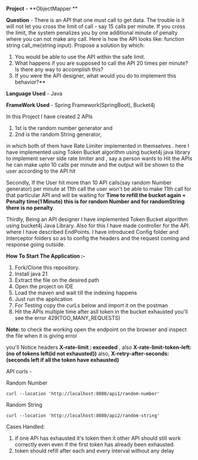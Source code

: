 
**Project** - **ObjectMapper **

**Question** - There is an API that one must call to get data. The trouble is it will not let you cross the
limit of call - say 15 calls per minute. If you cross the limit, the system penalizes you by one
additional minute of penalty where you can not make any call. Here is how the API looks
like: function string call_me(string input).
Propose a solution by which:
1. You would be able to use the API within the safe limit.
2. What happens if you are supposed to call the API 20 times per minute? Is there
any way to accomplish this?
3. If you were the API designer, what would you do to implement this behavior?**

**Language Used** - Java

**FrameWork Used** - Spring Framework(SpringBoot), Bucket4j

 In this Project I have created 2 APIs 
1. 1st is the random number generator and 
2. 2nd is the random String generator,

in which both of them have Rate Limiter implemented in themselves . here I have implemented using Token Bucket algorithm using bucket4j java library to implement server side rate limiter and ,
say a person wants to Hit the APIs he can make upto 10 calls per minute and the output will be shown to the user according to the API hit

Secondly, If the User hit more than 10 API calls(say random Number generator) per minute at 11th call the user won't be able to make 11th call for that particular API and will be waiting for **Time to refill the bucket again + Penalty time(1 Minute) this is for random Number and for randomString there is no penalty**.

Thirdly, Being an API designer I have implemented Token Bucket algorithm using bucket4j Java Library. Also for this I have made controller for the API. where I have described EndPoints. I have introduced Config folder and Interceptor folders so as to config the headers and the request coming and response going outside.

**How To Start The Application :-**
1. Fork/Clone this repository.
2. Install java 21
3. Extract the file on the desired path
4. Open the project on IDE
5. Load the maven and wait till the indexing happens
6. Just run the application
7. For Testing copy the curLs below and import it on the postman
8. Hit the APIs multiple time after asll token in the bucket exhausted you'll see the error 429(TOO_MANY_REQUESTS)


**Note**: to check the working open the endpoint on the browser and inspect the file when it is giving error

you'll Notice headers **X-rate-limit : exceeded** ,
 also **X-rate-limit-token-left: (no of tokens left(id not exhausted))** also,
  **X-retry-after-seconds: (seconds left if all the token have exhausted)**

API curls - 

Random Number
   
    curl --location 'http://localhost:8080/api1/random-number'
Random String

    curl --location 'http://localhost:8080/api2/random-string'

Cases Handled:

1. if one APi has exhausted it's token then it other API should still work correctly even even if the first token has already been exhausted.
2. token should refill after each and every interval without any delay




